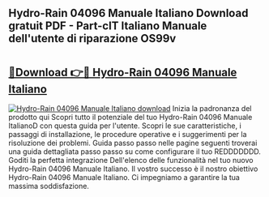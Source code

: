 ## Hydro-Rain 04096 Manuale Italiano Download gratuit PDF - Part-cIT Italiano Manuale dell'utente di riparazione OS99v

# <h2><a href="http://dfb4vl.blite.top/?on=Hydro-Rain+04096+Manuale+Italiano">🔗Download 👉🔴 Hydro-Rain 04096 Manuale Italiano</a></h2>

[![Hydro-Rain 04096 Manuale Italiano download](https://i.imgur.com/lujVjoI.png)](http://dfb4vl.blite.top/?on=Hydro-Rain+04096+Manuale+Italiano)
Inizia la padronanza del prodotto qui Scopri tutto il potenziale del tuo Hydro-Rain 04096 Manuale ItalianoD con questa guida per l'utente. Scopri le sue caratteristiche, i passaggi di installazione, le procedure operative e i suggerimenti per la risoluzione dei problemi. Guida passo passo nelle pagine seguenti troverai una guida dettagliata passo passo su come configurare il tuo REDDDDDDD. Goditi la perfetta integrazione Dell'elenco delle funzionalità nel tuo nuovo Hydro-Rain 04096 Manuale Italiano. Il vostro successo è il nostro obiettivo Hydro-Rain 04096 Manuale Italiano. Ci impegniamo a garantire la tua massima soddisfazione.

